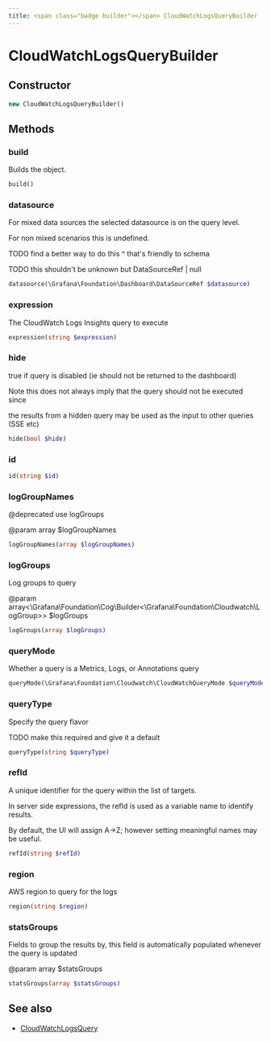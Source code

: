 ```yaml
---
title: <span class="badge builder"></span> CloudWatchLogsQueryBuilder
---
```

# <span class="badge builder"></span> CloudWatchLogsQueryBuilder

## Constructor

```php
new CloudWatchLogsQueryBuilder()
```
## Methods

### <span class="badge object-method"></span> build

Builds the object.

```php
build()
```

### <span class="badge object-method"></span> datasource

For mixed data sources the selected datasource is on the query level.

For non mixed scenarios this is undefined.

TODO find a better way to do this ^ that's friendly to schema

TODO this shouldn't be unknown but DataSourceRef | null

```php
datasource(\Grafana\Foundation\Dashboard\DataSourceRef $datasource)
```

### <span class="badge object-method"></span> expression

The CloudWatch Logs Insights query to execute

```php
expression(string $expression)
```

### <span class="badge object-method"></span> hide

true if query is disabled (ie should not be returned to the dashboard)

Note this does not always imply that the query should not be executed since

the results from a hidden query may be used as the input to other queries (SSE etc)

```php
hide(bool $hide)
```

### <span class="badge object-method"></span> id

```php
id(string $id)
```

### <span class="badge object-method"></span> logGroupNames

@deprecated use logGroups

@param array<string> $logGroupNames

```php
logGroupNames(array $logGroupNames)
```

### <span class="badge object-method"></span> logGroups

Log groups to query

@param array<\Grafana\Foundation\Cog\Builder<\Grafana\Foundation\Cloudwatch\LogGroup>> $logGroups

```php
logGroups(array $logGroups)
```

### <span class="badge object-method"></span> queryMode

Whether a query is a Metrics, Logs, or Annotations query

```php
queryMode(\Grafana\Foundation\Cloudwatch\CloudWatchQueryMode $queryMode)
```

### <span class="badge object-method"></span> queryType

Specify the query flavor

TODO make this required and give it a default

```php
queryType(string $queryType)
```

### <span class="badge object-method"></span> refId

A unique identifier for the query within the list of targets.

In server side expressions, the refId is used as a variable name to identify results.

By default, the UI will assign A->Z; however setting meaningful names may be useful.

```php
refId(string $refId)
```

### <span class="badge object-method"></span> region

AWS region to query for the logs

```php
region(string $region)
```

### <span class="badge object-method"></span> statsGroups

Fields to group the results by, this field is automatically populated whenever the query is updated

@param array<string> $statsGroups

```php
statsGroups(array $statsGroups)
```

## See also

 * <span class="badge object-type-class"></span> [CloudWatchLogsQuery](./object-CloudWatchLogsQuery.md)
